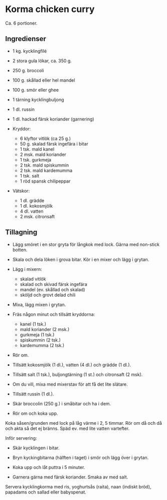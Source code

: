 # Korma chicken curry

Ca. 6 portioner.

## Ingredienser

* 1 kg. kycklingfilé
* 2 stora gula lökar, ca. 350 g.
* 250 g. broccoli
* 100 g. skållad eller hel mandel
* 100 g. smör eller ghee
* 1 tärning kycklingbuljong
* 1 dl. russin
* 1 dl. hackad färsk koriander (garnering)

* Kryddor:
    - 6 klyftor vitlök (ca 25 g.)
    - 50 g. skalad färsk ingefära i bitar
    - 1 tsk. mald kanel
    - 2 msk. mald koriander
    - 1 tsk. gurkmeja
    - 2 tsk. mald spiskummin
    - 2 tsk. mald kardemumma
    - 1 tsk. salt
    - 1 röd spansk chilipeppar

* Vätskor:
    - 1 dl. grädde
    - 1 dl. kokosmjölk
    - 4 dl. vatten
    - 2 msk. citronsaft

## Tillagning

* Lägg smöret i en stor gryta för långkok med lock. Gärna med non-stick botten.
* Skala och dela löken i grova bitar. Kör i en mixer och lägg i grytan.

* Lägg i mixern:
    - skalad vitlök
    - skalad och skivad färsk ingefära
    - mandel (ev. skållad och skalad)
    - sköljd och grovt delad chili
* Mixa, lägg mixen i grytan.

* Fräs någon minut och tillsätt kryddorna:
    - kanel (1 tsk.)
    - mald koriander (2 msk.)
    - gurkmeja (1 tsk.)
    - spiskummin (2 tsk.)
    - kardemumma (2 tsk.)

* Rör om.

* Tillsätt kokosmjölk (1 dl.), vatten (4 dl.) och grädde (1 dl.).
* Tillsätt salt (1 tsk.), buljongtärning (1 st.) och citronsaft (2 msk).
* Om du vill, mixa med mixerstav för att få det lite slätare.
* Tillsätt russin (1 dl.).
* Skär broccolin (250 g.) i småbitar och ha i dem.
* Rör om och koka upp.

Koka såsen/grunden med lock på låg värme i 2, 5 timmar. Rör om då och då och akta så det ej bränns. Späd ev. med lite vatten vartefter.




Inför servering:

* Skär kycklingen i bitar.
* Bryn kyckingbitarna (hälften i taget) i smör och lägg över i grytan.
* Koka upp och låt puttra i 5 minuter.

* Garnera gärna med färsk koriander. Smaka av med salt.

Servera kycklingkorma med ris, yoghurtsås (raita), naan (indiskt bröd), papadams och sallad eller babyspenat.
